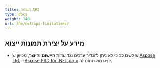 ```yaml
---
title: הגבלות API
type: docs
weight: 140
url: /he/net/api-limitations/
---
```


## **מידע על יצירת תמונות ייצוא**
- יש לשים לב כי לא ניתן להגדיר ערכים נגד שדות ה**יישום** וה**יוצר**, מכיוון ש[Aspose Ltd.](https://www.aspose.com) ו-[Aspose.PSD for .NET x.x.x](https://products.aspose.com/psd/net) יוצגו מול תחום זה.  
